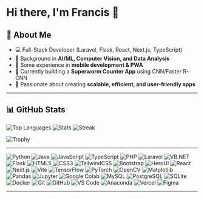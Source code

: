 # Hi there, I'm Francis 👋  

## 🚀 About Me  
- 💻 Full-Stack Developer (Laravel, Flask, React, Next.js, TypeScript)  
- 🤖 Background in **AI/ML, Computer Vision, and Data Analysis**  
- 📱 Some experience in **mobile development & PWA**  
- 🐛 Currently building a **Superworm Counter App** using CNN/Faster R-CNN  
- 🎯 Passionate about creating **scalable, efficient, and user-friendly apps**  

---

## 📊 GitHub Stats  
![Top Languages](https://github-readme-stats.vercel.app/api/top-langs/?username=luisrances&layout=compact&theme=radical) 
![Stats](https://github-readme-stats.vercel.app/api?username=luisrances&show_icons=true&theme=radical)
![Streak](https://github-readme-streak-stats.herokuapp.com/?user=luisrances&theme=radical)

![Trophy](https://github-profile-trophy.vercel.app/?username=luisrances&theme=radical&margin-w=15&margin-h=15)  

---
<!-- 
## 📈 Activity Graph  
![Activity Graph](https://github-readme-activity-graph.vercel.app/graph?username=luisrances&theme=radical)  
-->

![Python](https://img.shields.io/badge/Python-3776AB?logo=python&logoColor=white)
![Java](https://img.shields.io/badge/Java-007396?logo=openjdk&logoColor=white)
![JavaScript](https://img.shields.io/badge/JavaScript-F7DF1E?logo=javascript&logoColor=black)
![TypeScript](https://img.shields.io/badge/TypeScript-3178C6?logo=typescript&logoColor=white)
![PHP](https://img.shields.io/badge/PHP-777BB4?logo=php&logoColor=white)
![Laravel](https://img.shields.io/badge/Laravel-FF2D20?logo=laravel&logoColor=white)
![VB.NET](https://img.shields.io/badge/VB.NET-5C2D91?logo=.net&logoColor=white)
![Flask](https://img.shields.io/badge/Flask-000000?logo=flask&logoColor=white)
![HTML5](https://img.shields.io/badge/HTML5-E34F26?logo=html5&logoColor=white)
![CSS3](https://img.shields.io/badge/CSS3-1572B6?logo=css3&logoColor=white)
![TailwindCSS](https://img.shields.io/badge/TailwindCSS-38B2AC?logo=tailwind-css&logoColor=white)
![Bootstrap](https://img.shields.io/badge/Bootstrap-563D7C?logo=bootstrap&logoColor=white)
![HeroUI](https://img.shields.io/badge/HeroUI-00A98F?logo=react&logoColor=white)
![React](https://img.shields.io/badge/React-20232A?logo=react&logoColor=61DAFB)
![Next.js](https://img.shields.io/badge/Next.js-000000?logo=next.js&logoColor=white)
![Vite](https://img.shields.io/badge/Vite-646CFF?logo=vite&logoColor=FFD62E)
![TensorFlow](https://img.shields.io/badge/TensorFlow-ML-orange?logo=tensorflow)
![PyTorch](https://img.shields.io/badge/PyTorch-ML-EE4C2C?logo=pytorch)
![OpenCV](https://img.shields.io/badge/OpenCV-Computer_Vision-green?logo=opencv)
![Matplotlib](https://img.shields.io/badge/Matplotlib-Visualization-003B57?logo=python)
![Pandas](https://img.shields.io/badge/Pandas-Data_Analysis-150458?logo=pandas)
![Jupyter](https://img.shields.io/badge/Jupyter-Notebooks-F37626?logo=jupyter)
![Google Colab](https://img.shields.io/badge/Google_Colab-ML_Friendly-F9AB00?logo=googlecolab)
![MySQL](https://img.shields.io/badge/MySQL-Database-4479A1?logo=mysql)
![PostgreSQL](https://img.shields.io/badge/PostgreSQL-Database-316192?logo=postgresql)
![SQLite](https://img.shields.io/badge/SQLite-Database-07405E?logo=sqlite)
![Docker](https://img.shields.io/badge/Docker-Container-2496ED?logo=docker)
![Git](https://img.shields.io/badge/Git-Version_Control-F05032?logo=git)
![GitHub](https://img.shields.io/badge/GitHub-Repo-181717?logo=github)
![VS Code](https://img.shields.io/badge/VS%20Code-Editor-007ACC?logo=visualstudiocode)
![Anaconda](https://img.shields.io/badge/Anaconda-Data_Science-44A833?logo=anaconda)
![Vercel](https://img.shields.io/badge/Vercel-Deployment-black?logo=vercel)
![Figma](https://img.shields.io/badge/Figma-Design-FF7262?logo=figma)

---

<!-- 
## 💻 Coding & Productivity  
![LeetCode Stats](https://leetcard.jacoblin.cool/luisrances?theme=dark&font=Karma&ext=activity)  
![Codewars](https://www.codewars.com/users/yourusername/badges/large)  
-->


<!--
**luisrances/luisrances** is a ✨ _special_ ✨ repository because its `README.md` (this file) appears on your GitHub profile.

Here are some ideas to get you started:

- 🔭 I’m currently working on ...
- 🌱 I’m currently learning ...
- 👯 I’m looking to collaborate on ...
- 🤔 I’m looking for help with ...
- 💬 Ask me about ...
- 📫 How to reach me: ...
- 😄 Pronouns: ...
- ⚡ Fun fact: ...
-->

